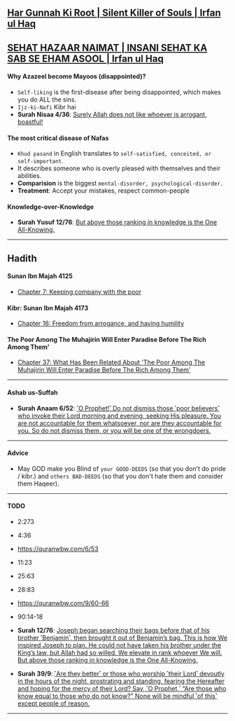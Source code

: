 ## [Har Gunnah Ki Root | Silent Killer of Souls | Irfan ul Haq](https://www.youtube.com/watch?v=4E_NIK9phjw)
## [SEHAT HAZAAR NAIMAT | INSANI SEHAT KA SAB SE EHAM ASOOL | Irfan ul Haq](https://www.youtube.com/watch?v=yGLs0fAITgI)

#### Why Azazeel become Mayoos (disappointed)?
* `Self-liking` is the first-disease after being disappointed, which makes you do ALL the sins.
* `Ijz-ki-Nafi` Kibr hai
* __Surah Nisaa 4/36__: [Surely Allah does not like whoever is arrogant, boastful!](https://quranwbw.com/4/36)

#### The most critical disease of Nafas
* `Khud pasand` in English translates to `self-satisfied, conceited, or self-important`.
* It describes someone who is overly pleased with themselves and their abilities. 
* __Comparision__ is the biggest `mental-disorder, psychological-disorder.`
* __Treatment__: Accept your mistakes, respect common-people

#### Knowledge-over-Knowledge
* __Surah Yusuf 12/76__: [But above those ranking in knowledge is the One All-Knowing.](https://quranwbw.com/12/76)

***

## Hadith
#### Sunan Ibn Majah 4125
* [Chapter 7: Keeping company with the poor](https://sunnah.com/ibnmajah:4125)

#### Kibr: Sunan Ibn Majah 4173
* [Chapter 16: Freedom from arrogance, and having humility](https://sunnah.com/ibnmajah:4173)

#### The Poor Among The Muhajirin Will Enter Paradise Before The Rich Among Them'
* [Chapter 37: What Has Been Related About 'The Poor Among The Muhajirin Will Enter Paradise Before The Rich Among Them'](https://sunnah.com/tirmidhi:2352)

***

#### Ashab us-Suffah
* __Surah Anaam 6/52__: [˹O Prophet!˺ Do not dismiss those ˹poor believers˺ who invoke their Lord morning and evening, seeking His pleasure. You are not accountable for them whatsoever, nor are they accountable for you. So do not dismiss them, or you will be one of the wrongdoers.](https://quranwbw.com/6/52)

***

#### Advice
* May GOD make you Blind of `your GOOD-DEEDS` (so that you don't do pride / kibr.) and `others BAD-DEEDS` (so that you don't hate them and consider them Haqeer).

***

#### TODO
* 2:273
* 4:36
* https://quranwbw.com/6/53
* 11:23
* 25:63
* 28:83
* https://quranwbw.com/9/60-66
* 90:14-18

* __Surah 12/76__: [Joseph began searching their bags before that of his brother ˹Benjamin˺, then brought it out of Benjamin’s bag. This is how We inspired Joseph to plan. He could not have taken his brother under the King’s law, but Allah had so willed. We elevate in rank whoever We will. But above those ranking in knowledge is the One All-Knowing.](https://quranwbw.com/12/76)

* __Surah 39/9__: [˹Are they better˺ or those who worship ˹their Lord˺ devoutly in the hours of the night, prostrating and standing, fearing the Hereafter and hoping for the mercy of their Lord? Say, ˹O Prophet,˺ “Are those who know equal to those who do not know?” None will be mindful ˹of this˺ except people of reason.](https://quranwbw.com/39/9)

***
